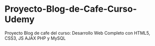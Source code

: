# Proyecto-Blog-de-Cafe-Curso-Udemy
Proyecto Blog de cafe del curso: Desarrollo Web Completo con HTML5, CSS3, JS AJAX PHP y MySQL

